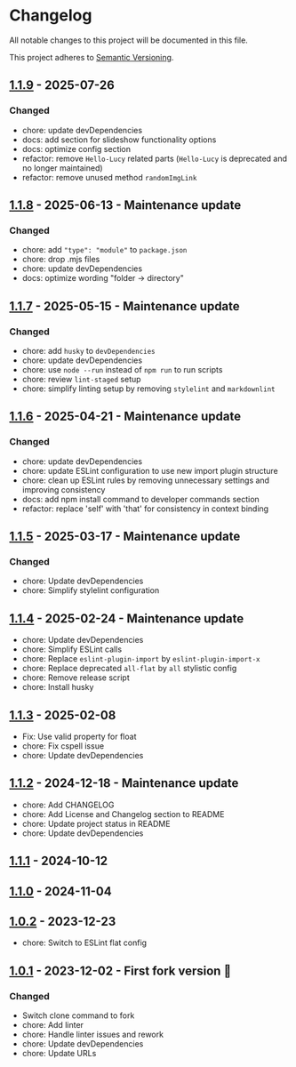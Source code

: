 # Changelog

All notable changes to this project will be documented in this file.

This project adheres to [Semantic Versioning](https://semver.org/spec/v2.0.0.html).

## [1.1.9](https://github.com/KristjanESPERANTO/MMM-EasyPix/compare/v1.1.8...v1.1.9) - 2025-07-26

### Changed

- chore: update devDependencies
- docs: add section for slideshow functionality options
- docs: optimize config section
- refactor: remove `Hello-Lucy` related parts (`Hello-Lucy` is deprecated and no longer maintained)
- refactor: remove unused method `randomImgLink`

## [1.1.8](https://github.com/KristjanESPERANTO/MMM-EasyPix/compare/v1.1.7...v1.1.8) - 2025-06-13 - Maintenance update

### Changed

- chore: add `"type": "module"` to `package.json`
- chore: drop .mjs files
- chore: update devDependencies
- docs: optimize wording "folder -> directory"

## [1.1.7](https://github.com/KristjanESPERANTO/MMM-EasyPix/compare/v1.1.6...v1.1.7) - 2025-05-15 - Maintenance update

### Changed

- chore: add `husky` to `devDependencies`
- chore: update devDependencies
- chore: use `node --run` instead of `npm run` to run scripts
- chore: review `lint-staged` setup
- chore: simplify linting setup by removing `stylelint` and `markdownlint`

## [1.1.6](https://github.com/KristjanESPERANTO/MMM-EasyPix/compare/v1.1.5...v1.1.6) - 2025-04-21 - Maintenance update

### Changed

- chore: update devDependencies
- chore: update ESLint configuration to use new import plugin structure
- chore: clean up ESLint rules by removing unnecessary settings and improving consistency
- docs: add npm install command to developer commands section
- refactor: replace 'self' with 'that' for consistency in context binding

## [1.1.5](https://github.com/KristjanESPERANTO/MMM-EasyPix/compare/v1.1.4...v1.1.5) - 2025-03-17 - Maintenance update

### Changed

- chore: Update devDependencies
- chore: Simplify stylelint configuration

## [1.1.4](https://github.com/KristjanESPERANTO/MMM-EasyPix/compare/v1.1.3...v1.1.4) - 2025-02-24 - Maintenance update

- chore: Update devDependencies
- chore: Simplify ESLint calls
- chore: Replace `eslint-plugin-import` by `eslint-plugin-import-x`
- chore: Replace deprecated `all-flat` by `all` stylistic config
- chore: Remove release script
- chore: Install husky

## [1.1.3](https://github.com/KristjanESPERANTO/MMM-EasyPix/compare/v1.1.2...v1.1.3) - 2025-02-08

- Fix: Use valid property for float
- chore: Fix cspell issue
- chore: Update devDependencies

## [1.1.2](https://github.com/KristjanESPERANTO/MMM-EasyPix/compare/v1.1.1...v1.1.2) - 2024-12-18 - Maintenance update

- chore: Add CHANGELOG
- chore: Add License and Changelog section to README
- chore: Update project status in README
- chore: Update devDependencies

## [1.1.1](https://github.com/KristjanESPERANTO/MMM-EasyPix/compare/v1.1.0...v1.1.1) - 2024-10-12

## [1.1.0](https://github.com/KristjanESPERANTO/MMM-EasyPix/compare/v1.0.2...v1.1.0) - 2024-11-04

## [1.0.2](https://github.com/KristjanESPERANTO/MMM-EasyPix/compare/v1.0.1...v1.0.2) - 2023-12-23

- chore: Switch to ESLint flat config

## [1.0.1](https://github.com/KristjanESPERANTO/MMM-EasyPix/compare/v1.0.0...v1.0.1) - 2023-12-02 - First fork version 🚀

### Changed

- Switch clone command to fork
- chore: Add linter
- chore: Handle linter issues and rework
- chore: Update devDependencies
- chore: Update URLs
